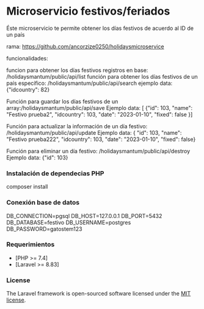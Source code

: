 
# Microservicio festivos/feriados

Éste microservicio te permite obtener los días festivos de acuerdo al ID de un país

rama: https://github.com/ancorzize0250/holidaysmicroservice

funcionalidades:

funcion para obtener los días festivos registros en base: /holidaysmantum/public/api/list 
función para obtener los días festivos de un país específico: /holidaysmantum/public/api/search 
    ejemplo data:  {"idcountry": 82}

Función para guardar los días festivos de un array:/holidaysmantum/public/api/save 
    Ejemplo data: 
    [ {"id": 103, "name": "Festivo prueba2", "idcountry": 103,   "date": "2023-01-10", "fixed": false }]

Función para actualizar la información de un día festivo:  /holidaysmantum/public/api/update 
    Ejemplo data: 
    { "id": 103,        "name": "Festivo prueba222",        "idcountry": 103,        "date": "2023-01-10",        "fixed": false}

Función para eliminar un día festivo: /holidaysmantum/public/api/destroy 
    Ejemplo data: 
    {"id": 103}



### Instalación de dependecias PHP
composer install


### Conexión base de datos
DB_CONNECTION=pgsql
DB_HOST=127.0.0.1
DB_PORT=5432
DB_DATABASE=festivo
DB_USERNAME=postgres
DB_PASSWORD=gatostem123

### Requerimientos

- [PHP >= 7.4]
- [Laravel >= 8.83]

### License

The Laravel framework is open-sourced software licensed under the [MIT license](https://opensource.org/licenses/MIT).
